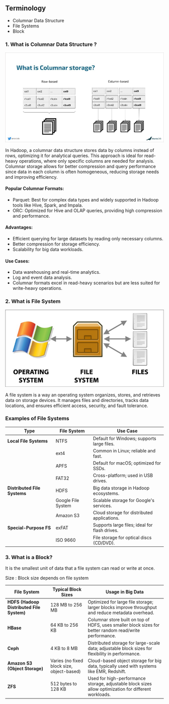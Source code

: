 ## Terminology
- Columnar Data Structure
- File Systems
- Block

### 1. What is Columnar Data Structure ?

![alt text](Images/ColumnarStructure.png)

In Hadoop, a columnar data structure stores data by columns instead of rows, optimizing it for analytical queries. This approach is ideal for read-heavy operations, where only specific columns are needed for analysis. Columnar storage allows for better compression and query performance since data in each column is often homogeneous, reducing storage needs and improving efficiency.

#### Popular Columnar Formats:
- Parquet: Best for complex data types and widely supported in Hadoop tools like Hive, Spark, and Impala.
- ORC: Optimized for Hive and OLAP queries, providing high compression and performance.

#### Advantages:
- Efficient querying for large datasets by reading only necessary columns.
- Better compression for storage efficiency.
- Scalability for big data workloads.

#### Use Cases:
- Data warehousing and real-time analytics.
- Log and event data analysis.
- Columnar formats excel in read-heavy scenarios but are less suited for write-heavy operations.


### 2. What is File System

![alt text](Images/File%20System.png)

A file system is a way an operating system organizes, stores, and retrieves data on storage devices. It manages files and directories, tracks data locations, and ensures efficient access, security, and fault tolerance.

### Examples of File Systems

| **Type**                | **File System**     | **Use Case**                                   |
|--------------------------|---------------------|-----------------------------------------------|
| **Local File Systems**   | NTFS               | Default for Windows; supports large files.    |
|                          | ext4               | Common in Linux; reliable and fast.           |
|                          | APFS               | Default for macOS; optimized for SSDs.        |
|                          | FAT32              | Cross-platform; used in USB drives.           |
| **Distributed File Systems** | HDFS           | Big data storage in Hadoop ecosystems.        |
|                          | Google File System | Scalable storage for Google's services.       |
|                          | Amazon S3          | Cloud storage for distributed applications.   |
| **Special-Purpose FS**   | exFAT              | Supports large files; ideal for flash drives. |
|                          | ISO 9660           | File storage for optical discs (CD/DVD).      |

### 3. What is a Block?
It is the smallest unit of data that a file system can read or write at once.

Size : Block size depends on file system

| **File System**    | **Typical Block Sizes**  | **Usage in Big Data**                                                                 |
|--------------------|--------------------------|---------------------------------------------------------------------------------------|
| **HDFS (Hadoop Distributed File System)** | 128 MB to 256 MB       | Optimized for large file storage; larger blocks improve throughput and reduce metadata overhead. |
| **HBase**          | 64 KB to 256 KB           | Columnar store built on top of HDFS, uses smaller block sizes for better random read/write performance. |
| **Ceph**           | 4 KB to 8 MB              | Distributed storage for large-scale data; adjustable block sizes for flexibility in performance. |
| **Amazon S3 (Object Storage)** | Varies (no fixed block size, object-based) | Cloud-based object storage for big data, typically used with systems like EMR, Redshift. |
| **ZFS**            | 512 bytes to 128 KB       | Used for high-performance storage, adjustable block sizes allow optimization for different workloads. |


